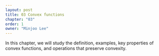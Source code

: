 ```yaml
---
layout: post
title: 03 Convex functions
chapter: "03"
order: 1
owner: "Minjoo Lee"
---
```


In this chapter, we will study the definition, examples, key properties of convex functions, and operations that preserve convexity.
